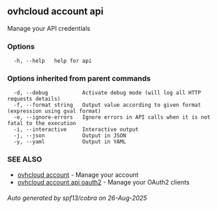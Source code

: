 ## ovhcloud account api

Manage your API credentials

### Options

```
  -h, --help   help for api
```

### Options inherited from parent commands

```
  -d, --debug           Activate debug mode (will log all HTTP requests details)
  -f, --format string   Output value according to given format (expression using gval format)
  -e, --ignore-errors   Ignore errors in API calls when it is not fatal to the execution
  -i, --interactive     Interactive output
  -j, --json            Output in JSON
  -y, --yaml            Output in YAML
```

### SEE ALSO

* [ovhcloud account](ovhcloud_account.md)	 - Manage your account
* [ovhcloud account api oauth2](ovhcloud_account_api_oauth2.md)	 - Manage your OAuth2 clients

###### Auto generated by spf13/cobra on 26-Aug-2025
